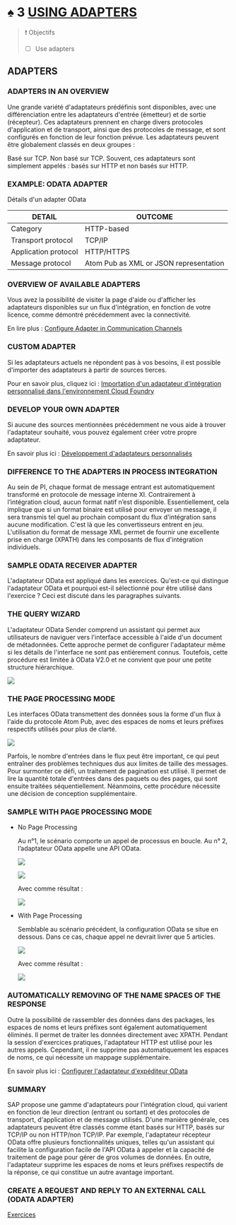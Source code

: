 # ♠ 3 [USING ADAPTERS](https://learning.sap.com/learning-journeys/developing-with-sap-integration-suite/using-adapters_f42fdb69-df78-4faf-bfd3-0a7b8c8beebd)

> :exclamation: Objectifs
>
> - [ ] Use adapters

## ADAPTERS

### ADAPTERS IN AN OVERVIEW

Une grande variété d'adaptateurs prédéfinis sont disponibles, avec une différenciation entre les adaptateurs d'entrée (émetteur) et de sortie (récepteur). Ces adaptateurs prennent en charge divers protocoles d'application et de transport, ainsi que des protocoles de message, et sont configurés en fonction de leur fonction prévue. Les adaptateurs peuvent être globalement classés en deux groupes :

Basé sur TCP.
Non basé sur TCP.
Souvent, ces adaptateurs sont simplement appelés : basés sur HTTP et non basés sur HTTP.

### EXAMPLE: ODATA ADAPTER

Détails d'un adapter OData

| DETAIL               | OUTCOME                                |
| -------------------- | -------------------------------------- |
| Category             | HTTP-based                             |
| Transport protocol   | TCP/IP                                 |
| Application protocol | HTTP/HTTPS                             |
| Message protocol     | Atom Pub as XML or JSON representation |

### OVERVIEW OF AVAILABLE ADAPTERS

Vous avez la possibilité de visiter la page d'aide ou d'afficher les adaptateurs disponibles sur un flux d'intégration, en fonction de votre licence, comme démontré précédemment avec la connectivité.

En lire plus : [Configure Adapter in Communication Channels](https://help.sap.com/docs/CLOUD_INTEGRATION/368c481cd6954bdfa5d0435479fd4eaf/1f066330e8314324bf3ebe3b6adc21b2.html)

### CUSTOM ADAPTER

Si les adaptateurs actuels ne répondent pas à vos besoins, il est possible d'importer des adaptateurs à partir de sources tierces.

Pour en savoir plus, cliquez ici : [Importation d'un adaptateur d'intégration personnalisé dans l'environnement Cloud Foundry](https://help.sap.com/docs/CLOUD_INTEGRATION/368c481cd6954bdfa5d0435479fd4eaf/482286e544014098874fde0da4bcca2c.html)

### DEVELOP YOUR OWN ADAPTER

Si aucune des sources mentionnées précédemment ne vous aide à trouver l'adaptateur souhaité, vous pouvez également créer votre propre adaptateur.

En savoir plus ici : [Développement d'adaptateurs personnalisés](https://help.sap.com/docs/CLOUD_INTEGRATION/368c481cd6954bdfa5d0435479fd4eaf/7392cc44de7c4450a65b8cd8f1042420.html)

### DIFFERENCE TO THE ADAPTERS IN PROCESS INTEGRATION

Au sein de PI, chaque format de message entrant est automatiquement transformé en protocole de message interne XI. Contrairement à l’intégration cloud, aucun format natif n’est disponible. Essentiellement, cela implique que si un format binaire est utilisé pour envoyer un message, il sera transmis tel quel au prochain composant du flux d'intégration sans aucune modification. C'est là que les convertisseurs entrent en jeu. L'utilisation du format de message XML permet de fournir une excellente prise en charge (XPATH) dans les composants de flux d'intégration individuels.

### SAMPLE ODATA RECEIVER ADAPTER

L'adaptateur OData est appliqué dans les exercices. Qu'est-ce qui distingue l'adaptateur OData et pourquoi est-il sélectionné pour être utilisé dans l'exercice ? Ceci est discuté dans les paragraphes suivants.

### THE QUERY WIZARD

L'adaptateur OData Sender comprend un assistant qui permet aux utilisateurs de naviguer vers l'interface accessible à l'aide d'un document de métadonnées. Cette approche permet de configurer l'adaptateur même si les détails de l'interface ne sont pas entièrement connus. Toutefois, cette procédure est limitée à OData V2.0 et ne convient que pour une petite structure hiérarchique.

![](./RESSOURCES/CLD900_20_U5L3_001_scr.png)

### THE PAGE PROCESSING MODE

Les interfaces OData transmettent des données sous la forme d'un flux à l'aide du protocole Atom Pub, avec des espaces de noms et leurs préfixes respectifs utilisés pour plus de clarté.

![](./RESSOURCES/CLD900_20_U5L3_002_scr.png)

Parfois, le nombre d'entrées dans le flux peut être important, ce qui peut entraîner des problèmes techniques dus aux limites de taille des messages. Pour surmonter ce défi, un traitement de pagination est utilisé. Il permet de lire la quantité totale d'entrées dans des paquets ou des pages, qui sont ensuite traitées séquentiellement. Néanmoins, cette procédure nécessite une décision de conception supplémentaire.

### SAMPLE WITH PAGE PROCESSING MODE

- No Page Processing

  Au n°1, le scénario comporte un appel de processus en boucle. Au n° 2, l’adaptateur OData appelle une API OData.

  ![](./RESSOURCES/CLD900_20_U5L3_003_scr.png)

  ![](./RESSOURCES/CLD900_20_U5L3_004_scr.png)

  Avec comme résultat :

  ![](./RESSOURCES/CLD900_20_U5L3_005_scr.png)

- With Page Processing

  Semblable au scénario précédent, la configuration OData se situe en dessous. Dans ce cas, chaque appel ne devrait livrer que 5 articles.

  ![](./RESSOURCES/CLD900_20_U5L3_006_scr.png)

  Avec comme résultat :

  ![](./RESSOURCES/CLD900_20_U5L3_007_scr.png)

### AUTOMATICALLY REMOVING OF THE NAME SPACES OF THE RESPONSE

Outre la possibilité de rassembler des données dans des packages, les espaces de noms et leurs préfixes sont également automatiquement éliminés. Il permet de traiter les données directement avec XPATH. Pendant la session d'exercices pratiques, l'adaptateur HTTP est utilisé pour les autres appels. Cependant, il ne supprime pas automatiquement les espaces de noms, ce qui nécessite un mappage supplémentaire.

En savoir plus ici : [Configurer l'adaptateur d'expéditeur OData](https://help.sap.com/docs/CLOUD_INTEGRATION/368c481cd6954bdfa5d0435479fd4eaf/de7aee5160134b74a949ac2b84cb7412.html)

### SUMMARY

SAP propose une gamme d'adaptateurs pour l'intégration cloud, qui varient en fonction de leur direction (entrant ou sortant) et des protocoles de transport, d'application et de message utilisés. D'une manière générale, ces adaptateurs peuvent être classés comme étant basés sur HTTP, basés sur TCP/IP ou non HTTP/non TCP/IP. Par exemple, l'adaptateur récepteur OData offre plusieurs fonctionnalités uniques, telles qu'un assistant qui facilite la configuration facile de l'API OData à appeler et la capacité de traitement de page pour gérer de gros volumes de données. En outre, l'adaptateur supprime les espaces de noms et leurs préfixes respectifs de la réponse, ce qui constitue un autre avantage important.

### CREATE A REQUEST AND REPLY TO AN EXTERNAL CALL (ODATA ADAPTER)

[Exercices](https://learning.sap.com/learning-journeys/developing-with-sap-integration-suite/using-adapters_f42fdb69-df78-4faf-bfd3-0a7b8c8beebd)
